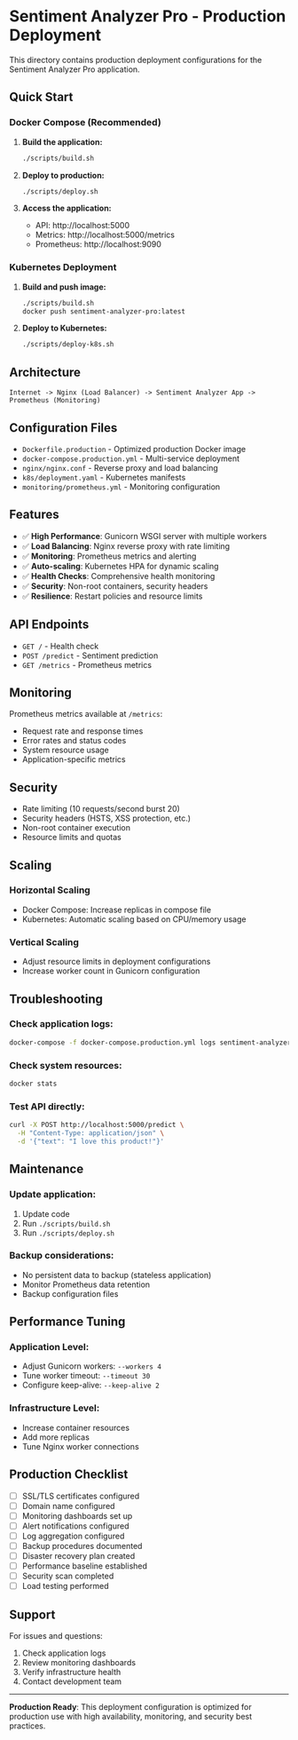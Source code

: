 # Sentiment Analyzer Pro - Production Deployment

This directory contains production deployment configurations for the Sentiment Analyzer Pro application.

## Quick Start

### Docker Compose (Recommended)

1. **Build the application:**
   ```bash
   ./scripts/build.sh
   ```

2. **Deploy to production:**
   ```bash
   ./scripts/deploy.sh
   ```

3. **Access the application:**
   - API: http://localhost:5000
   - Metrics: http://localhost:5000/metrics
   - Prometheus: http://localhost:9090

### Kubernetes Deployment

1. **Build and push image:**
   ```bash
   ./scripts/build.sh
   docker push sentiment-analyzer-pro:latest
   ```

2. **Deploy to Kubernetes:**
   ```bash
   ./scripts/deploy-k8s.sh
   ```

## Architecture

```
Internet -> Nginx (Load Balancer) -> Sentiment Analyzer App -> Prometheus (Monitoring)
```

## Configuration Files

- `Dockerfile.production` - Optimized production Docker image
- `docker-compose.production.yml` - Multi-service deployment
- `nginx/nginx.conf` - Reverse proxy and load balancing
- `k8s/deployment.yaml` - Kubernetes manifests
- `monitoring/prometheus.yml` - Monitoring configuration

## Features

- ✅ **High Performance**: Gunicorn WSGI server with multiple workers
- ✅ **Load Balancing**: Nginx reverse proxy with rate limiting
- ✅ **Monitoring**: Prometheus metrics and alerting
- ✅ **Auto-scaling**: Kubernetes HPA for dynamic scaling
- ✅ **Health Checks**: Comprehensive health monitoring
- ✅ **Security**: Non-root containers, security headers
- ✅ **Resilience**: Restart policies and resource limits

## API Endpoints

- `GET /` - Health check
- `POST /predict` - Sentiment prediction
- `GET /metrics` - Prometheus metrics

## Monitoring

Prometheus metrics available at `/metrics`:
- Request rate and response times
- Error rates and status codes
- System resource usage
- Application-specific metrics

## Security

- Rate limiting (10 requests/second burst 20)
- Security headers (HSTS, XSS protection, etc.)
- Non-root container execution
- Resource limits and quotas

## Scaling

### Horizontal Scaling
- Docker Compose: Increase replicas in compose file
- Kubernetes: Automatic scaling based on CPU/memory usage

### Vertical Scaling
- Adjust resource limits in deployment configurations
- Increase worker count in Gunicorn configuration

## Troubleshooting

### Check application logs:
```bash
docker-compose -f docker-compose.production.yml logs sentiment-analyzer
```

### Check system resources:
```bash
docker stats
```

### Test API directly:
```bash
curl -X POST http://localhost:5000/predict \
  -H "Content-Type: application/json" \
  -d '{"text": "I love this product!"}'
```

## Maintenance

### Update application:
1. Update code
2. Run `./scripts/build.sh`
3. Run `./scripts/deploy.sh`

### Backup considerations:
- No persistent data to backup (stateless application)
- Monitor Prometheus data retention
- Backup configuration files

## Performance Tuning

### Application Level:
- Adjust Gunicorn workers: `--workers 4`
- Tune worker timeout: `--timeout 30`
- Configure keep-alive: `--keep-alive 2`

### Infrastructure Level:
- Increase container resources
- Add more replicas
- Tune Nginx worker connections

## Production Checklist

- [ ] SSL/TLS certificates configured
- [ ] Domain name configured
- [ ] Monitoring dashboards set up
- [ ] Alert notifications configured
- [ ] Log aggregation configured
- [ ] Backup procedures documented
- [ ] Disaster recovery plan created
- [ ] Performance baseline established
- [ ] Security scan completed
- [ ] Load testing performed

## Support

For issues and questions:
1. Check application logs
2. Review monitoring dashboards
3. Verify infrastructure health
4. Contact development team

---

**Production Ready**: This deployment configuration is optimized for production use with high availability, monitoring, and security best practices.
